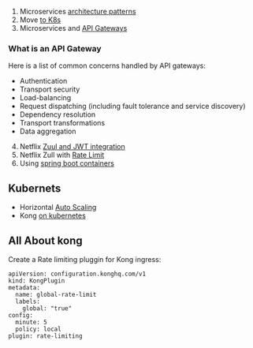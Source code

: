 1. Microservices [architecture patterns]
2. Move [to K8s]
3. Microservices and [API Gateways]

### What is an API Gateway
Here is a list of common concerns handled by API gateways:

- Authentication
- Transport security
- Load-balancing
- Request dispatching (including fault tolerance and service discovery)
- Dependency resolution
- Transport transformations
- Data aggregation

4. Netflix [Zuul and JWT integration]
5. Netflix Zull with [Rate Limit]
6. Using [spring boot containers]


## Kubernets
- Horizontal [Auto Scaling]
- Kong [on kubernetes]

## All About kong

Create a Rate limiting pluggin for Kong ingress:
```
apiVersion: configuration.konghq.com/v1
kind: KongPlugin
metadata:
  name: global-rate-limit
  labels:
    global: "true"
config:
  minute: 5
  policy: local
plugin: rate-limiting
```
[on Kubernetes]:<https://github.com/Kong/kubernetes-ingress-controller/blob/master/docs/guides/getting-started.md>

[Auto Scaling]:<https://www.youtube.com/watch?v=y9CYnjlWKok&t=370s>
[Rate Limit]:<https://www.baeldung.com/spring-cloud-zuul-rate-limit>
[Zuul and JWT integration]:<https://www.baeldung.com/spring-security-zuul-oauth-jwt>
[API Gateways]:<https://auth0.com/blog/an-introduction-to-microservices-part-2-API-gateway/>
[to K8s]:<https://www.appdynamics.com/blog/product/migrating-from-docker-compose-to-kubernetes/>
[architecture patterns]:<https://docs.microsoft.com/en-us/azure/architecture/patterns/>
[spring boot containers]:<https://spring.io/blog/2018/11/08/spring-boot-in-a-container>
